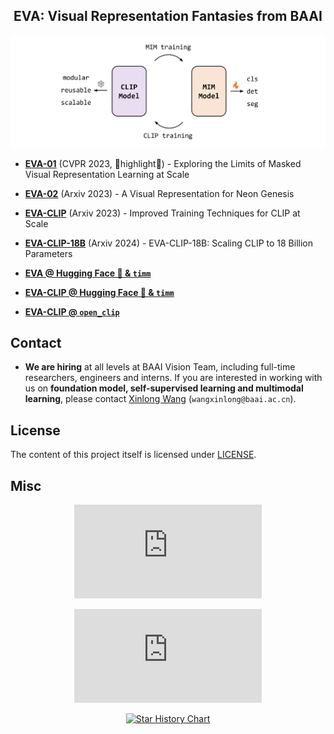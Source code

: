 <div align="center">

<h2>EVA: Visual Representation Fantasies from BAAI</h2>

</div>

![summary_tab](assets/eva_pipeline.png)



- [**EVA-01**](EVA-01) (CVPR 2023, 🌟highlight🌟) - Exploring the Limits of Masked Visual Representation Learning at Scale

- [**EVA-02**](EVA-02) (Arxiv 2023) - A Visual Representation for Neon Genesis

- [**EVA-CLIP**](EVA-CLIP) (Arxiv 2023) - Improved Training Techniques for CLIP at Scale

- [**EVA-CLIP-18B**](EVA-CLIP-18B) (Arxiv 2024) - EVA-CLIP-18B: Scaling CLIP to 18 Billion Parameters
  
- [**EVA @ Hugging Face 🤗 & `timm`**](https://huggingface.co/timm/eva02_large_patch14_448.mim_m38m_ft_in1k)

- [**EVA-CLIP @ Hugging Face 🤗 & `timm`**](https://huggingface.co/timm/eva02_enormous_patch14_plus_clip_224.laion2b_s9b_b144k)

- [**EVA-CLIP @ `open_clip`**](https://github.com/mlfoundations/open_clip/blob/main/src/open_clip/model_configs/EVA02-E-14-plus.json) 



## Contact
- **We are hiring** at all levels at BAAI Vision Team, including full-time researchers, engineers and interns. 
If you are interested in working with us on **foundation model, self-supervised learning and multimodal learning**, please contact [Xinlong Wang](https://www.xloong.wang/) (`wangxinlong@baai.ac.cn`).


## License

The content of this project itself is licensed under [LICENSE](LICENSE).


## Misc

<div align="center">


[![Stargazers repo roster for @baaivision/EVA](https://bytecrank.com/nastyox/reporoster/php/stargazersSVG.php?user=baaivision&repo=EVA)](https://github.com/baaivision/EVA/stargazers)

[![Forkers repo roster for @baaivision/EVA](https://bytecrank.com/nastyox/reporoster/php/forkersSVG.php?user=baaivision&repo=EVA)](https://github.com/baaivision/EVA/network/members)

[![Star History Chart](https://api.star-history.com/svg?repos=baaivision/EVA&type=Date)](https://star-history.com/#baaivision/EVA&Date)

</div>
